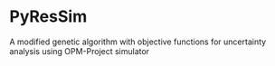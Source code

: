 # PyResSim
A modified genetic algorithm with objective functions for uncertainty analysis using OPM-Project simulator
